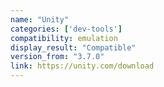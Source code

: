 ```yaml
---
name: "Unity"
categories: ['dev-tools']
compatibility: emulation
display_result: "Compatible"
version_from: "3.7.0"
link: https://unity.com/download
---
```

